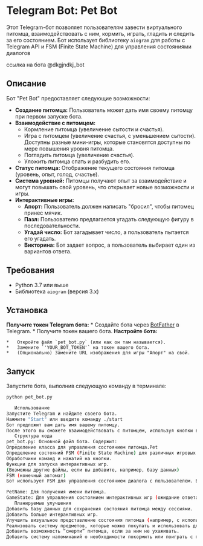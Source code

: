 # Telegram Bot: Pet Bot

Этот Telegram-бот позволяет пользователям завести виртуального питомца, взаимодействовать с ним, кормить, играть, гладить и следить за его состоянием. Бот использует библиотеку `aiogram` для работы с Telegram API и FSM (Finite State Machine) для управления состояниями диалогов 

ссылка на бота @dkgjndkj_bot

## Описание

Бот "Pet Bot" предоставляет следующие возможности:

*   **Создание питомца:** Пользователь может дать имя своему питомцу при первом запуске бота.
*   **Взаимодействие с питомцем:**
    *   Кормление питомца (увеличение сытости и счастья).
    *   Игра с питомцем (увеличение счастья, с уменьшением сытости). Доступны разные мини-игры, которые становятся доступны по мере повышения уровня питомца.
    *   Погладить питомца (увеличение счастья).
    *   Уложить питомца спать и разбудить его.
*   **Статус питомца:** Отображение текущего состояния питомца (уровень, опыт, голод, счастье).
*   **Система уровней:** Питомцы получают опыт за взаимодействие и могут повышать свой уровень, что открывает новые возможности и игры.
*   **Интерактивные игры:**
    *   **Апорт:** Пользователь должен написать "бросил", чтобы питомец принес мячик.
    *   **Пазл:** Пользователю предлагается угадать следующую фигуру в последовательности.
    *   **Угадай число:** Бот загадывает число, а пользователь пытается его угадать.
    *   **Викторина:** Бот задает вопрос, а пользователь выбирает один из вариантов ответа.

## Требования

*   Python 3.7 или выше
*   Библиотека `aiogram` (версия 3.x)

## Установка
 **Получите токен Telegram бота:**
    *   Создайте бота через [BotFather](https://t.me/BotFather) в Telegram.
    *   Получите токен вашего бота.
 **Настройте бота:**

    *   Откройте файл `pet_bot.py` (или как он там называется).
    *   Замените `'YOUR_BOT_TOKEN'` на токен вашего бота.
    *   (Опционально) Замените URL изображения для игры "Апорт" на свой.

## Запуск

Запустите бота, выполнив следующую команду в терминале:

```bash
python pet_bot.py

   Использование
Запустите Telegram и найдите своего бота.
Нажмите "Start" или введите команду ./start
Бот предложит вам дать имя вашему питомцу.
После этого вы сможете взаимодействовать с питомцем, используя кнопки в меню.
   Структура кода
pet_bot.py: Основной файл бота. Содержит:
Определение класса для управления состоянием питомца.Pet
Определение состояний FSM (Finite State Machine) для различных игровых процессов и диалогов.
Обработчики команд и нажатий на кнопки.
Функции для запуска интерактивных игр.
(Возможны другие файлы, если вы добавите, например, базу данных)
FSM (конечный автомат)
Бот использует FSM для управления состоянием диалога с пользователем. Вот основные FSM:

PetName: Для получения имени питомца.
GameState: Для управления состоянием интерактивных игр (ожидание ответа, ожидание числа и т.д.).
   Планируемые улучшения
Добавить базу данных для сохранения состояния питомца между сессиями.
Добавить больше интерактивных игр.
Улучшить визуальное представление состояния питомца (например, с использованием изображений).
Реализовать систему предметов, которые можно покупать и использовать для улучшения питомца.
Добавить возможность “смерти” питомца, если за ним не ухаживать.
Добавить систему напоминаний о необходимости покормить или поиграть с питомцем.
